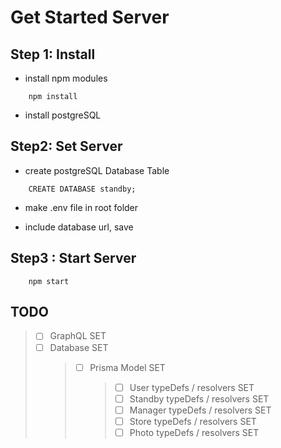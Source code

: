 # Get Started Server

## Step 1: Install

- install npm modules

```
    npm install
```

- install postgreSQL

## Step2: Set Server

- create postgreSQL Database Table

```
    CREATE DATABASE standby;
```

- make .env file in root folder

- include database url, save

## Step3 : Start Server

```
    npm start
```

## TODO

> - [ ] GraphQL SET
> - [ ] Database SET
>   > - [ ] Prisma Model SET
>   >   > - [ ] User typeDefs / resolvers SET
>   >   > - [ ] Standby typeDefs / resolvers SET
>   >   > - [ ] Manager typeDefs / resolvers SET
>   >   > - [ ] Store typeDefs / resolvers SET
>   >   > - [ ] Photo typeDefs / resolvers SET
